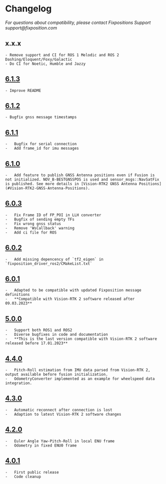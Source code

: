 # Changelog

_For questions about compatibility, please contact Fixpositions Support support@fixposition.com_

## x.x.x

    - Remove support and CI for ROS 1 Melodic and ROS 2 Dashing/Eloquent/Foxy/Galactic
    - Do CI for Noetic, Humble and Jazzy

## [6.1.3](https://github.com/fixposition/fixposition_driver/releases/tag/6.1.3)

    - Improve README

## [6.1.2](https://github.com/fixposition/fixposition_driver/releases/tag/6.1.2)

    - Bugfix gnss message timestamps

## [6.1.1](https://github.com/fixposition/fixposition_driver/releases/tag/6.1.1)

    -   Bugfix for serial connection
    -   Add frame_id for imu messages

## [6.1.0](https://github.com/fixposition/fixposition_driver/releases/tag/6.1.0)

    -   Add feature to publish GNSS Antenna positions even if Fusion is not initialized. NOV_B-BESTGNSSPOS is used and sensor_msgs::NavSatFix is published. See more details in [Vision-RTK2 GNSS Antenna Positions](#Vision-RTK2-GNSS-Antenna-Positions).

## [6.0.3](https://github.com/fixposition/fixposition_driver/releases/tag/6.0.3)

    -   Fix Frame ID of FP_POI in LLH converter
    -   Bugfix of sending empty TFs
    -   Fix wrong gnss status
    -   Remove 'WsCallback' warning
    -   Add ci file for ROS

## [6.0.2](https://github.com/fixposition/fixposition_driver/releases/tag/6.0.2)

    -   Add missing depencency of `tf2_eigen` in `fixposition_driver_ros2/CMakeList.txt`

## [6.0.1](https://github.com/fixposition/fixposition_driver/releases/tag/6.0.1)

    -   Adapted to be compatible with updated Fixposition message definitions
    -   **Compatible with Vision-RTK 2 software released after 09.03.2023**

## [5.0.0](https://github.com/fixposition/fixposition_driver/releases/tag/5.0.0)

    -   Support both ROS1 and ROS2
    -   Diverse bugfixes in code and documentation
    -   **This is the last version compatible with Vision-RTK 2 software released before 17.01.2023**

## [4.4.0](https://github.com/fixposition/fixposition_driver/releases/tag/4.4.0)

    -   Pitch-Roll estimation from IMU data parsed from Vision-RTK 2, output available before fusion initialization.
    -   OdometryConverter implemented as an example for wheelspeed data integration.

## [4.3.0](https://github.com/fixposition/fixposition_driver/releases/tag/4.3.0)

    -   Automatic reconnect after connection is lost
    -   Adaption to latest Vision-RTK 2 software changes

## [4.2.0](https://github.com/fixposition/fixposition_driver/releases/tag/4.2.0)

    -   Euler Angle Yaw-Pitch-Roll in local ENU frame
    -   Odometry in fixed ENU0 frame

## [4.0.1](https://github.com/fixposition/fixposition_driver/releases/tag/4.0.1)

    -   First public release
    -   Code cleanup
